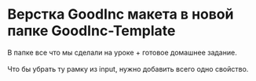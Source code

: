 # Верстка GoodInc макета в новой папке GoodInc-Template

В папке все что мы сделали на уроке + готовое домашнее задание.
<br><br>
Что бы убрать ту рамку из input, нужно добавить всего одно свойство.


